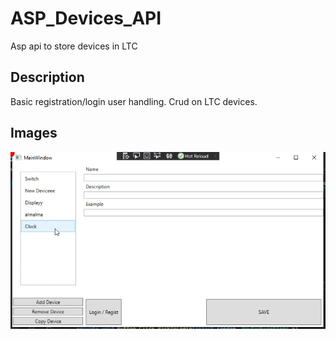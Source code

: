 # ASP_Devices_API
Asp api to store devices in LTC

## Description

Basic registration/login user handling.
Crud on LTC devices.

## Images

<img src="images/MainWindow.png" width="800">
